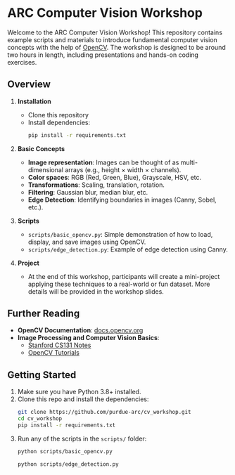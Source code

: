 # ARC Computer Vision Workshop

Welcome to the ARC Computer Vision Workshop! This repository contains example scripts and materials to introduce fundamental computer vision concepts with the help of [OpenCV](https://opencv.org/). The workshop is designed to be around two hours in length, including presentations and hands-on coding exercises.

## Overview

1. **Installation**  
   - Clone this repository  
   - Install dependencies:
     ```bash
     pip install -r requirements.txt
     ```
   
2. **Basic Concepts**  
   - **Image representation**: Images can be thought of as multi-dimensional arrays (e.g., height × width × channels).
   - **Color spaces**: RGB (Red, Green, Blue), Grayscale, HSV, etc.
   - **Transformations**: Scaling, translation, rotation.
   - **Filtering**: Gaussian blur, median blur, etc.
   - **Edge Detection**: Identifying boundaries in images (Canny, Sobel, etc.).

3. **Scripts**  
   - `scripts/basic_opencv.py`: Simple demonstration of how to load, display, and save images using OpenCV.  
   - `scripts/edge_detection.py`: Example of edge detection using Canny.

4. **Project**  
   - At the end of this workshop, participants will create a mini-project applying these techniques to a real-world or fun dataset. More details will be provided in the workshop slides.

## Further Reading

- **OpenCV Documentation**: [docs.opencv.org](https://docs.opencv.org/)  
- **Image Processing and Computer Vision Basics**:  
  - [Stanford CS131 Notes](http://web.stanford.edu/class/cs131/lectures.html)  
  - [OpenCV Tutorials](https://docs.opencv.org/master/d9/df8/tutorial_root.html)

## Getting Started

1. Make sure you have Python 3.8+ installed.  
2. Clone this repo and install the dependencies:
   ```bash
   git clone https://github.com/purdue-arc/cv_workshop.git
   cd cv_workshop
   pip install -r requirements.txt
3. Run any of the scripts in the `scripts/` folder:
   ```bash
   python scripts/basic_opencv.py
   ```
   ```bash
   python scripts/edge_detection.py
   ```
